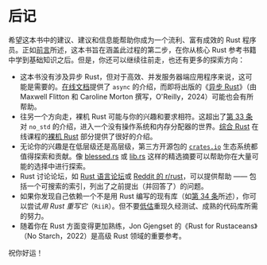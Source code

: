 # 后记

希望这本书中的建议、建议和信息能帮助你成为一个流利、富有成效的 Rust 程序员。正如[前言][preface]所述，这本书旨在涵盖此过程的第二步，在你从核心 Rust 参考书籍中学到基础知识之后。但是，你还可以继续往前走，也还有更多的探索方向：
- 这本书没有涉及异步 Rust，但对于高效、并发服务器端应用程序来说，这可能是需要的。[在线文档]提供了 `async` 的介绍，而即将出版的《[异步 Rust]》（由 Maxwell Flitton 和 Caroline Morton 撰写，O'Reilly，2024）可能也会有所帮助。
- 往另一个方向走，裸机 Rust 可能与你的兴趣和要求相符。这超出了[第 33 条]对 `no_std` 的介绍，进入一个没有操作系统和内存分配器的世界。[综合 Rust] 在线课程的[裸机 Rust] 部分提供了很好的介绍。
- 无论你的兴趣是在低层级还是高层级，第三方开源包的 [`crates.io`] 生态系统都值得探索和贡献。像 [blessed.rs] 或 [lib.rs] 这样的精选摘要可以帮助你在大量可能的选择中进行探索。
- Rust 讨论论坛，如 [Rust 语言论坛]或 [Reddit 的 r/rust]，可以提供帮助 —— 包括一个可搜索的索引，列出了之前提出（并回答了）的问题。
- 如果你发现自己依赖一个不是用 Rust 编写的现有库（如[第 34 条]所述），你可以尝试*用 Rust 重写它*（`RiiR`）。但不要[低估]重现久经测试、成熟的代码库所需的努力。
- 随着你在 Rust 方面变得更加熟练，Jon Gjengset 的《Rust for Rustaceans》（No Starch，2022）是高级 Rust 领域的重要参考。

祝你好运！


<!-- 参考链接 -->

[preface]: preface.md
[第 33 条]: chapter_6/item33-no-std.md
[第 34 条]: chapter_6/item34-ffi.md

[在线文档]: https://rust-lang.github.io/async-book/
[异步 Rust]: https://learning.oreilly.com/library/view/async-rust/9781098149086/
[综合 Rust]: https://google.github.io/comprehensive-rust
[裸机 Rust]: https://google.github.io/comprehensive-rust/bare-metal.html
[`crates.io`]: https://crates.io/
[blessed.rs]: https://blessed.rs/
[lib.rs]: https://lib.rs/
[Rust 语言论坛]: https://users.rust-lang.org/
[Reddit 的 r/rust]: https://reddit.com/r/rust
[低估]: https://www.joelonsoftware.com/2000/04/06/things-you-should-never-do-part-i/
